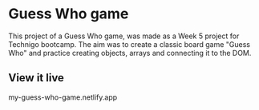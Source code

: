 # Guess Who game

This project of a Guess Who game, was made as a Week 5 project for Technigo bootcamp.
The aim was to create a classic board game "Guess Who" and practice creating objects, arrays and connecting it to the DOM.

## View it live

my-guess-who-game.netlify.app
